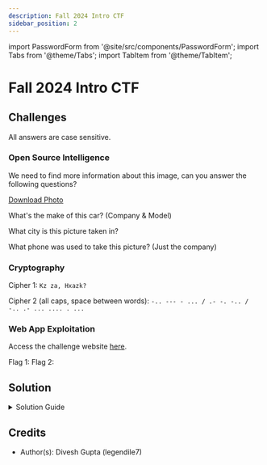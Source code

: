 ```yaml
---
description: Fall 2024 Intro CTF
sidebar_position: 2
---
```


import PasswordForm from '@site/src/components/PasswordForm';
import Tabs from '@theme/Tabs';
import TabItem from '@theme/TabItem';

# Fall 2024 Intro CTF

## Challenges
All answers are case sensitive.
### Open Source Intelligence
We need to find more information about this image, can you answer the following questions?

[Download Photo](./assets/osint1.jpg)

What's the make of this car? (Company & Model) <PasswordForm hash="4fb8b0edef44c0e8e8738efa7431ed965966f942138dd8ef99441e5466f6a5243ff49e3af2c6c85c7b2b5e841aac54634545ec3c24a35f964d9762fe48385aa8" algorithm="sha512" />

What city is this picture taken in? <PasswordForm hash="4f4e0874171d2f99bae14f8f75040c9b7ffcdca7b6ef29505589e88502dca722a73cf710c4b8dc293b86b14846033244b8dabb5a43db01c82d1a479a85527644" algorithm="sha512" />

What phone was used to take this picture? (Just the company) <PasswordForm hash="973807e34fb710b43bafbe55ffcbc7ba91235ee1388e816cb91439d895bd28815734c9886e6ec68262ed8b39f93850e628ba637866726d1e7b726c5e090b0299" algorithm="sha512" />

### Cryptography
Cipher 1: `Kz za, Hxazk?`<PasswordForm hash="28b45042bfef7dd8a22f1a50f658bdf20934275d561b1d11128228570658561cdb96ba00ccf96b41680536f22acec927e02ea6823ccbbd11516be886cb68c6af" algorithm="sha512" />

Cipher 2 (all caps, space between words): `-.. --- - ... / .- -. -.. / -.. .- ... .... . ...`<PasswordForm hash="dd7945b0f8387d06cd3a048173d33ce64aca75358e106ab8dfa76cddf2c4345aef27e74ed577ecc85f88803b0e5ff0a9192270cb21c2771898ef9fc6bece740a" algorithm="sha512" />

### Web App Exploitation
Access the challenge website <a href="https://thehackpack.org/webChallenge1/" target="_blank">here</a>.

Flag 1: <PasswordForm hash="2ee39c027d5f776b629d8108abf124f9ae5e3aabadcc8a739936da3e8d7b2b45cacbdc0e70a3977bad1de260d2a9099732691fc280ca7dd2d88ae056088e92d1" algorithm="sha512" />
Flag 2: <PasswordForm hash="8d4275a78fd2b31778b648422dac4c56de08bbe30ded44108d1f676cd5a0fd0937315eeb4aac557afcabcc3d6bd82b3eef1b2f6e0d2a49f2ac4e21f011d1dbdb" algorithm="sha512" />


## Solution
<details>
  <summary>Solution Guide</summary>

  ## OSINT
  1. The model of the car is on the back. A quick Google search will give the company's name
  2. The car's license plate tells us we are probably in Georgia. There is also a street sign visible. Simply look up the street name along with the state on Google or Google Maps to find the city's name.
  3. This one is a bit trickier. You will have to use an image metadata analyzer (aka Image Exif Viewer) to find the answer. There are plenty online and almost any will work. Simply upload the picture and scroll through the shown metadata until you find the company's name.

  ## Cryptography
  1. Use a cipher identifier tool to figure out what method is being used, like [**DCode's Cipher Identifier**](https://www.dcode.fr/cipher-identifier). From there, it's trial and error with the different cipher tools shown. 
  
  <details>
    <summary>Reveal Cipher</summary>
    
    It is a simple Caesar Cipher (aka Shift Cipher) with a shift of `6`.
  </details>
  2. Again, use a cipher identifier tool like [**DCode's Cipher Identifier**](https://www.dcode.fr/cipher-identifier). It will tell you that the cipher is Morse Code. Simply go to the Morse Code tool and decode.

  ## Web App Exploitation
  1. Right click the hint image for Flag 1 and click `Inspect Element`. The image's alt text is the flag.
  2. The hint image shows the Cookie Monster, referencing the website's Cookies. These can be viewed by (assuming MS Edge or Google Chrome): 
      1. Inspect Element the page anywhere (or enter Developer Tools with `F12`)
      2. At the top of the Developer Tools window, navigate to the `Application` window. You may have to click the `+` to find it.
      3. Expand the dropdown for `Cookies` and click the only item underneath.
  This will show you a cookie called `flag_2` with a value of `VEhQe2Nvb2tpZV9tb25zdGVyfQ==`. This is the flag but it's encoded. You will need to decode this which can be done using a cipher identifier tool like [**DCode's Cipher Identifier**](https://www.dcode.fr/cipher-identifier). It will tell you that it is `Base64`. Click the given tool and decode it to find the flag!
  :::tip
  To make decoding `Base64` easier in the future, look out for `=` signs at the end of the cipher. If there is one or two `=` sign present at the end, it is most likely encoded in `Base64`.
  ::: 

</details>

## Credits
- Author(s): Divesh Gupta (legendile7)